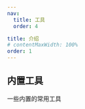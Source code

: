 ```yaml
---
nav:
  title: 工具
  order: 4

title: 介绍
# contentMaxWidth: 100%
order: 1
---
```


## 内置工具

一些内置的常用工具
